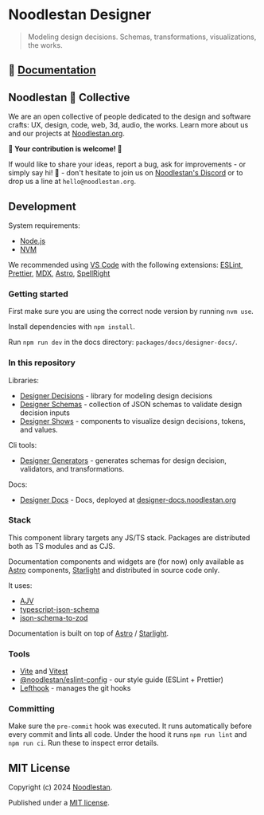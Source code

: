 # Noodlestan Designer

> Modeling design decisions. Schemas, transformations, visualizations, the works.

## 📖 [Documentation](https://designer-docs.noodlestan.org/)

## Noodlestan 🐘 Collective

We are an open collective of people dedicated to the design and software crafts: UX, design, code, web, 3d, audio, the works. Learn more about us and our projects at [Noodlestan.org](https://noodlestan.org).

**👐 Your contribution is welcome! 👐**

If would like to share your ideas, report a bug, ask for improvements - or simply say hi! 👋 - don't hesitate to join us on [Noodlestan's Discord](https://discord.gg/b8DkbJSF9z) or to drop us a line at `hello@noodlestan.org`.

## Development

System requirements:

- [Node.js](https://nodejs.org/)
- [NVM](https://github.com/nvm-sh/nvm)

We recommended using [VS Code](https://code.visualstudio.com/) with the following extensions: [ESLint](https://marketplace.visualstudio.com/items?itemName=dbaeumer.vscode-eslint), [Prettier](https://marketplace.visualstudio.com/items?itemName=esbenp.prettier-vscode), [MDX](https://marketplace.visualstudio.com/items?itemName=unifiedjs.vscode-mdx), [Astro](https://marketplace.visualstudio.com/items?itemName=astro-build.astro-vscode), [SpellRight](https://marketplace.visualstudio.com/items?itemName=ban.spellright)

### Getting started

First make sure you are using the correct node version by running `nvm use`.

Install dependencies with `npm install`.

Run `npm run dev` in the docs directory: `packages/docs/designer-docs/`.

### In this repository

Libraries:

- [Designer Decisions](./packages/libs/designer-decisions/README.md) - library for modeling design decisions
- [Designer Schemas](./packages/libs/designer-schemas/README.md) - collection of JSON schemas to validate design decision inputs
- [Designer Shows](./packages/libs/designer-shows/README.md) - components to visualize design decisions, tokens, and values.

Cli tools:

- [Designer Generators](./packages/clis/designer-generators/README.md) - generates schemas for design decision, validators, and transformations.

Docs:

- [Designer Docs](./packages/docs/designer-docs/README.md) - Docs, deployed at [designer-docs.noodlestan.org](https://designer-docs.noodlestan.org/)

### Stack

This component library targets any JS/TS stack. Packages are distributed both as TS modules and as CJS.

Documentation components and widgets are (for now) only available as [Astro](https://docs.astro.build) components, [Starlight](https://starlight.astro.build/) and distributed in source code only.

It uses:

- [AJV]()
- [typescript-json-schema]()
- [json-schema-to-zod]()

Documentation is built on top of [Astro](https://docs.astro.build) / [Starlight](https://starlight.astro.build/).

### Tools

- [Vite](https://vitejs.dev/) and [Vitest](https://vitest.dev/guide/)
- [@noodlestan/eslint-config](https://www.npmjs.com/package/@noodlestan/eslint-config) - our style guide (ESLint + Prettier)
- [Lefthook](https://evilmartians.com/chronicles/lefthook-knock-your-teams-code-back-into-shape) - manages the git hooks

### Committing

Make sure the `pre-commit` hook was executed. It runs automatically before every commit and lints all code. Under the hood it runs `npm run lint` and `npm run ci`. Run these to inspect error details.

## MIT License

Copyright (c) 2024 [Noodlestan](https://noodlestan.org/).

Published under a [MIT license](https://noodlestan.mit-license.org/).
